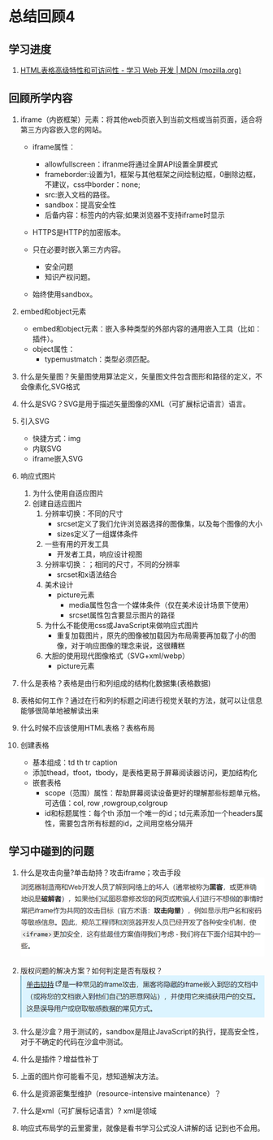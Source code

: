 # 总结回顾4

## 学习进度

1. [HTML表格高级特性和可访问性 - 学习 Web 开发 | MDN (mozilla.org)](https://developer.mozilla.org/zh-CN/docs/Learn/HTML/Tables/Advanced)

## 回顾所学内容

1. iframe（内嵌框架）元素：将其他web页嵌入到当前文档或当前页面，适合将第三方内容嵌入您的网站。

   * iframe属性：
     * allowfullscreen：ifranme将通过全屏API设置全屏模式
     * frameborder:设置为1，框架与其他框架之间绘制边框，0删除边框，不建议，css中border：none;
     * src:嵌入文档的路径。
     * sandbox：提高安全性
     * 后备内容：标签内的内容;如果浏览器不支持iframe时显示

   * HTTPS是HTTP的加密版本。
   * 只在必要时嵌入第三方内容。
     * 安全问题
     * 知识产权问题。
   * 始终使用sandbox。

2. embed和object元素

   *  embed和object元素：嵌入多种类型的外部内容的通用嵌入工具（比如：插件）。
   * object属性：
     * typemustmatch：类型必须匹配。

3. 什么是矢量图？矢量图使用算法定义，矢量图文件包含图形和路径的定义，不会像素化,SVG格式

4.  什么是SVG？SVG是用于描述矢量图像的XML（可扩展标记语言）语言。

5. 引入SVG

   * 快捷方式：img
   * 内联SVG
   * iframe嵌入SVG

6. 响应式图片

   1. 为什么使用自适应图片
   2. 创建自适应图片
      1. 分辨率切换：不同的尺寸
         * srcset定义了我们允许浏览器选择的图像集，以及每个图像的大小
         * sizes定义了一组媒体条件
      2.  一些有用的开发工具
             * 开发者工具，响应设计视图
      3. 分辨率切换：；相同的尺寸，不同的分辨率
         * srcset和x语法结合
      4. 美术设计
         * picture元素
           * media属性包含一个媒体条件（仅在美术设计场景下使用）
           * srcset属性包含要显示图片的路径
      5. 为什么不能使用css或JavaScript来做响应式图片
         * 重复加载图片，原先的图像被加载因为布局需要再加载了小的图像，对于响应图像的理念来说，这很糟糕
      6. 大胆的使用现代图像格式（SVG+xml/webp）
         * picture元素

7. 什么是表格？表格是由行和列组成的结构化数据集(表格数据)

8. 表格如何工作？通过在行和列的标题之间进行视觉关联的方法，就可以让信息能够很简单地被解读出来

9. 什么时候不应该使用HTML表格？表格布局

10. 创建表格

    * 基本组成：td th tr caption
    * 添加thead，tfoot，tbody，是表格更易于屏幕阅读器访问，更加结构化
    * 嵌套表格
      * scope（范围）属性：帮助屏幕阅读设备更好的理解那些标题单元格。可选值：col, row ,rowgroup,colgroup
      * id和标题属性：每个th 添加一个唯一的id；td元素添加一个headers属性，需要包含所有标题的id，之间用空格分隔开

## 学习中碰到的问题

1. 什么是攻击向量?单击劫持？攻击iframe；攻击手段
   ![](images/1.png)
2. 版权问题的解决方案？如何判定是否有版权？
   ![](images/2.png)
3. 什么是沙盒？用于测试的，sandbox是阻止JavaScript的执行，提高安全性，对于不确定的代码在沙盒中测试。

4. 什么是插件？增益性补丁

5. 上面的图片你可能看不见，想知道解决方法。
6. 什么是资源密集型维护（resource-intensive maintenance）？
7. 什么是xml（可扩展标记语言）? xml是领域
8. 响应式布局学的云里雾里，就像是看书学习公式没人讲解的话 记到也不会用。
